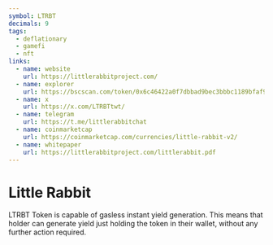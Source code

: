 ```yaml
---
symbol: LTRBT
decimals: 9
tags:
  - deflationary
  - gamefi
  - nft
links:
  - name: website
    url: https://littlerabbitproject.com/
  - name: explorer
    url: https://bscscan.com/token/0x6c46422a0f7dbbad9bec3bbbc1189bfaf9794b05
  - name: x
    url: https://x.com/LTRBTtwt/
  - name: telegram
    url: https://t.me/littlerabbitchat
  - name: coinmarketcap
    url: https://coinmarketcap.com/currencies/little-rabbit-v2/
  - name: whitepaper
    url: https://littlerabbitproject.com/littlerabbit.pdf
---
```


# Little Rabbit

LTRBT Token is capable of gasless instant yield generation. This means that holder can generate yield just holding the token in their wallet, without any further action required.
